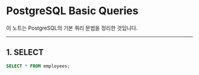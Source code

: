 # PostgreSQL Basic Queries

이 노트는 PostgreSQL의 기본 쿼리 문법을 정리한 것입니다.

---

## 1. SELECT

```sql
SELECT * FROM employees;
